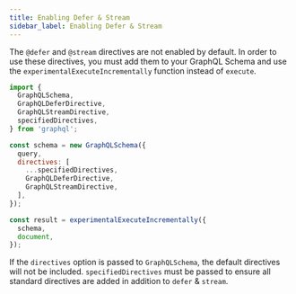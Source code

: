 ```yaml
---
title: Enabling Defer & Stream
sidebar_label: Enabling Defer & Stream
---
```


The `@defer` and `@stream` directives are not enabled by default. In order to use these directives, you must add them to your GraphQL Schema and use the `experimentalExecuteIncrementally` function instead of `execute`.

```js
import {
  GraphQLSchema,
  GraphQLDeferDirective,
  GraphQLStreamDirective,
  specifiedDirectives,
} from 'graphql';

const schema = new GraphQLSchema({
  query,
  directives: [
    ...specifiedDirectives,
    GraphQLDeferDirective,
    GraphQLStreamDirective,
  ],
});

const result = experimentalExecuteIncrementally({
  schema,
  document,
});
```

If the `directives` option is passed to `GraphQLSchema`, the default directives will not be included. `specifiedDirectives` must be passed to ensure all standard directives are added in addition to `defer` & `stream`.
